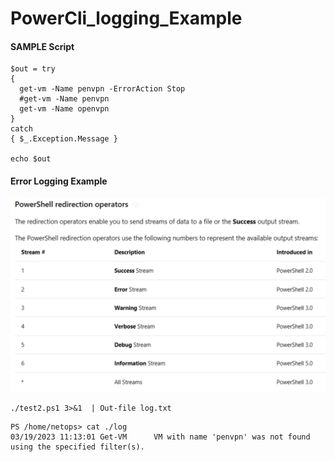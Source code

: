# PowerCli_logging_Example

#### SAMPLE Script

```
$out = try
{
  get-vm -Name penvpn -ErrorAction Stop
  #get-vm -Name penvpn
  get-vm -Name openvpn
}
catch
{ $_.Exception.Message }

echo $out
```

#### Error Logging Example


![](docs/redirection_codes.png)

```
./test2.ps1 3>&1  | Out-file log.txt

```

```
PS /home/netops> cat ./log
03/19/2023 11:13:01	Get-VM		VM with name 'penvpn' was not found using the specified filter(s).
```
